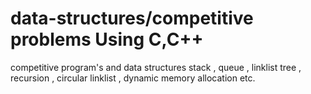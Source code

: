 # data-structures/competitive problems Using C,C++
competitive program's and data structures stack , queue , linklist tree , recursion , circular linklist , dynamic memory allocation etc.
